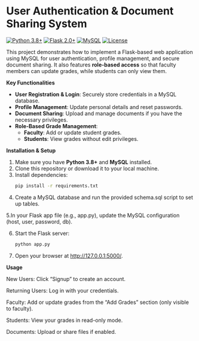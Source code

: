 # User Authentication & Document Sharing System

[![Python 3.8+](https://img.shields.io/badge/Python-3.8%2B-blue.svg)](https://www.python.org/) 
[![Flask 2.0+](https://img.shields.io/badge/Flask-2.0%2B-green.svg)](https://flask.palletsprojects.com/) 
[![MySQL](https://img.shields.io/badge/MySQL-Database-orange.svg)](https://www.mysql.com/) 
[![License](https://img.shields.io/badge/License-MIT-blue.svg)](LICENSE)

This project demonstrates how to implement a Flask-based web application using MySQL for user authentication, profile management, and secure document sharing. It also features **role-based access** so that faculty members can update grades, while students can only view them.

**Key Functionalities**  
- **User Registration & Login**: Securely store credentials in a MySQL database.  
- **Profile Management**: Update personal details and reset passwords.  
- **Document Sharing**: Upload and manage documents if you have the necessary privileges.  
- **Role-Based Grade Management**:  
  - **Faculty**: Add or update student grades.  
  - **Students**: View grades without edit privileges.

**Installation & Setup**  
1. Make sure you have **Python 3.8+** and **MySQL** installed.  
2. Clone this repository or download it to your local machine.  
3. Install dependencies:  
   ```bash
   pip install -r requirements.txt
4. Create a MySQL database and run the provided schema.sql script to set up tables.

5.In your Flask app file (e.g., app.py), update the MySQL configuration (host, user, password, db).

6. Start the Flask server:
   ```bash
   python app.py
7. Open your browser at http://127.0.0.1:5000/.
   
**Usage**

New Users: Click “Signup” to create an account.

Returning Users: Log in with your credentials.

Faculty: Add or update grades from the “Add Grades” section (only visible to faculty).

Students: View your grades in read-only mode.

Documents: Upload or share files if enabled.
